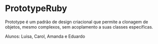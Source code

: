 # PrototypeRuby

Prototype é um padrão de design criacional que permite a clonagem de objetos, mesmo complexos, sem acoplamento a suas classes específicas.

Alunos: Luisa, Carol, Amanda e Eduardo
